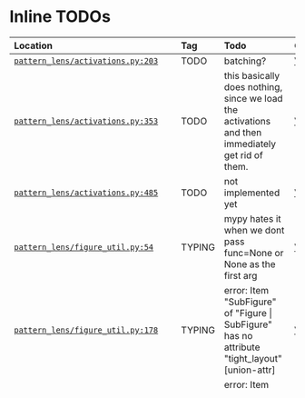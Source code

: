  # Inline TODOs

| Location | Tag | Todo | GitHub | Issue |
|:---------|:----|:-----|:-------|:------|
| [`pattern_lens/activations.py:203`](/pattern_lens/activations.py#L203) | TODO | batching? | [View](https://github.com/mivanit/pattern-lens/blob/main/pattern_lens/activations.py#L203) | [Create](https://github.com/mivanit/pattern-lens/issues/new?title=batching%3F&body=%23%20source%0A%0A%5B%60pattern_lens%2Factivations.py%23L203%60%5D%28https%3A%2F%2Fgithub.com%2Fmivanit%2Fpattern-lens%2Fblob%2Fmain%2Fpattern_lens%2Factivations.py%23L203%29%0A%0A%23%20context%0A%60%60%60python%0A%09with%20torch.no_grad%28%29%3A%0A%09%09model.eval%28%29%0A%09%09%23%20TODO%3A%20batching%3F%0A%09%09_%2C%20cache_torch%20%3D%20model.run_with_cache%28%0A%09%09%09prompt_str%2C%0A%60%60%60&labels=enhancement) |
| [`pattern_lens/activations.py:353`](/pattern_lens/activations.py#L353) | TODO | this basically does nothing, since we load the activations and then immediately get rid of them. | [View](https://github.com/mivanit/pattern-lens/blob/main/pattern_lens/activations.py#L353) | [Create](https://github.com/mivanit/pattern-lens/issues/new?title=this%20basically%20does%20nothing%2C%20since%20we%20load%20the%20activations%20and%20then%20immediately%20get%20rid%20of%20them.&body=%23%20source%0A%0A%5B%60pattern_lens%2Factivations.py%23L353%60%5D%28https%3A%2F%2Fgithub.com%2Fmivanit%2Fpattern-lens%2Fblob%2Fmain%2Fpattern_lens%2Factivations.py%23L353%29%0A%0A%23%20context%0A%60%60%60python%0A%09%09%09%09return%20path%2C%20cache%0A%09%09%09else%3A%0A%09%09%09%09%23%20TODO%3A%20this%20basically%20does%20nothing%2C%20since%20we%20load%20the%20activations%20and%20then%20immediately%20get%20rid%20of%20them.%0A%09%09%09%09%23%20maybe%20refactor%20this%20so%20that%20load_activations%20can%20take%20a%20parameter%20to%20simply%20assert%20that%20the%20cache%20exists%3F%0A%09%09%09%09%23%20this%20will%20let%20us%20avoid%20loading%20it%2C%20which%20slows%20things%20down%0A%60%60%60&labels=enhancement) |
| [`pattern_lens/activations.py:485`](/pattern_lens/activations.py#L485) | TODO | not implemented yet | [View](https://github.com/mivanit/pattern-lens/blob/main/pattern_lens/activations.py#L485) | [Create](https://github.com/mivanit/pattern-lens/issues/new?title=not%20implemented%20yet&body=%23%20source%0A%0A%5B%60pattern_lens%2Factivations.py%23L485%60%5D%28https%3A%2F%2Fgithub.com%2Fmivanit%2Fpattern-lens%2Fblob%2Fmain%2Fpattern_lens%2Factivations.py%23L485%29%0A%0A%23%20context%0A%60%60%60python%0A%09%09%09write_html_index%28save_path_p%29%0A%0A%09%23%20TODO%3A%20not%20implemented%20yet%0A%09if%20stacked_heads%3A%0A%09%09raise%20NotImplementedError%28%22stacked_heads%20not%20implemented%20yet%22%29%0A%60%60%60&labels=enhancement) |
| [`pattern_lens/figure_util.py:54`](/pattern_lens/figure_util.py#L54) | TYPING | mypy hates it when we dont pass func=None or None as the first arg | [View](https://github.com/mivanit/pattern-lens/blob/main/pattern_lens/figure_util.py#L54) | [Create](https://github.com/mivanit/pattern-lens/issues/new?title=mypy%20hates%20it%20when%20we%20dont%20pass%20func%3DNone%20or%20None%20as%20the%20first%20arg&body=%23%20source%0A%0A%5B%60pattern_lens%2Ffigure_util.py%23L54%60%5D%28https%3A%2F%2Fgithub.com%2Fmivanit%2Fpattern-lens%2Fblob%2Fmain%2Fpattern_lens%2Ffigure_util.py%23L54%29%0A%0A%23%20context%0A%60%60%60python%0A%23%20TYPING%3A%20mypy%20hates%20it%20when%20we%20dont%20pass%20func%3DNone%20or%20None%20as%20the%20first%20arg%0A%40overload%20%20%23%20without%20keyword%20arguments%2C%20returns%20decorated%20function%0Adef%20matplotlib_figure_saver%28%0A%60%60%60&labels=TYPING) |
| [`pattern_lens/figure_util.py:178`](/pattern_lens/figure_util.py#L178) | TYPING | error: Item "SubFigure" of "Figure \| SubFigure" has no attribute "tight_layout"  [union-attr] | [View](https://github.com/mivanit/pattern-lens/blob/main/pattern_lens/figure_util.py#L178) | [Create](https://github.com/mivanit/pattern-lens/issues/new?title=error%3A%20Item%20%22SubFigure%22%20of%20%22Figure%20%7C%20SubFigure%22%20has%20no%20attribute%20%22tight_layout%22%20%20%5Bunion-attr%5D&body=%23%20source%0A%0A%5B%60pattern_lens%2Ffigure_util.py%23L178%60%5D%28https%3A%2F%2Fgithub.com%2Fmivanit%2Fpattern-lens%2Fblob%2Fmain%2Fpattern_lens%2Ffigure_util.py%23L178%29%0A%0A%23%20context%0A%60%60%60python%0A%09%09%09%09for%20name%2C%20fig_%20in%20figs_dict.items%28%29%3A%0A%09%09%09%09%09fig_path%3A%20Path%20%3D%20save_dir%20%2F%20f%22%7Bfunc_name%7D.%7Bname%7D.%7Bfmt%7D%22%0A%09%09%09%09%09%23%20TYPING%3A%20error%3A%20Item%20%22SubFigure%22%20of%20%22Figure%20%7C%20SubFigure%22%20has%20no%20attribute%20%22tight_layout%22%20%20%5Bunion-attr%5D%0A%09%09%09%09%09fig_.tight_layout%28%29%20%20%23%20type%3A%20ignore%5Bunion-attr%5D%0A%09%09%09%09%09%23%20TYPING%3A%20error%3A%20Item%20%22SubFigure%22%20of%20%22Figure%20%7C%20SubFigure%22%20has%20no%20attribute%20%22savefig%22%20%20%5Bunion-attr%5D%0A%60%60%60&labels=TYPING) |
| [`pattern_lens/figure_util.py:180`](/pattern_lens/figure_util.py#L180) | TYPING | error: Item "SubFigure" of "Figure \| SubFigure" has no attribute "savefig"  [union-attr] | [View](https://github.com/mivanit/pattern-lens/blob/main/pattern_lens/figure_util.py#L180) | [Create](https://github.com/mivanit/pattern-lens/issues/new?title=error%3A%20Item%20%22SubFigure%22%20of%20%22Figure%20%7C%20SubFigure%22%20has%20no%20attribute%20%22savefig%22%20%20%5Bunion-attr%5D&body=%23%20source%0A%0A%5B%60pattern_lens%2Ffigure_util.py%23L180%60%5D%28https%3A%2F%2Fgithub.com%2Fmivanit%2Fpattern-lens%2Fblob%2Fmain%2Fpattern_lens%2Ffigure_util.py%23L180%29%0A%0A%23%20context%0A%60%60%60python%0A%09%09%09%09%09%23%20TYPING%3A%20error%3A%20Item%20%22SubFigure%22%20of%20%22Figure%20%7C%20SubFigure%22%20has%20no%20attribute%20%22tight_layout%22%20%20%5Bunion-attr%5D%0A%09%09%09%09%09fig_.tight_layout%28%29%20%20%23%20type%3A%20ignore%5Bunion-attr%5D%0A%09%09%09%09%09%23%20TYPING%3A%20error%3A%20Item%20%22SubFigure%22%20of%20%22Figure%20%7C%20SubFigure%22%20has%20no%20attribute%20%22savefig%22%20%20%5Bunion-attr%5D%0A%09%09%09%09%09fig_.savefig%28fig_path%29%20%20%23%20type%3A%20ignore%5Bunion-attr%5D%0A%09%09%09finally%3A%0A%60%60%60&labels=TYPING) |
| [`pattern_lens/figure_util.py:185`](/pattern_lens/figure_util.py#L185) | TYPING | error: Argument 1 to "close" has incompatible type "Figure \| SubFigure"; expected "int \| str \| Figure \| Literal['all'] \| None"  [arg-type] | [View](https://github.com/mivanit/pattern-lens/blob/main/pattern_lens/figure_util.py#L185) | [Create](https://github.com/mivanit/pattern-lens/issues/new?title=error%3A%20Argument%201%20to%20%22close%22%20has%20incompatible%20type%20%22Figure%20%7C%20SubFigure%22%3B%20expected%20%22int%20%7C%20str%20%7C%20Figure%20%7C%20Literal%5B%27all%27%5D%20%7C%20None%22%20%20%5Barg-type%5D&body=%23%20source%0A%0A%5B%60pattern_lens%2Ffigure_util.py%23L185%60%5D%28https%3A%2F%2Fgithub.com%2Fmivanit%2Fpattern-lens%2Fblob%2Fmain%2Fpattern_lens%2Ffigure_util.py%23L185%29%0A%0A%23%20context%0A%60%60%60python%0A%09%09%09%09%23%20Always%20clean%20up%20figures%2C%20even%20if%20an%20error%20occurred%0A%09%09%09%09for%20fig%20in%20figs_dict.values%28%29%3A%0A%09%09%09%09%09%23%20TYPING%3A%20error%3A%20Argument%201%20to%20%22close%22%20has%20incompatible%20type%20%22Figure%20%7C%20SubFigure%22%3B%20expected%20%22int%20%7C%20str%20%7C%20Figure%20%7C%20Literal%5B%27all%27%5D%20%7C%20None%22%20%20%5Barg-type%5D%0A%09%09%09%09%09plt.close%28fig%29%20%20%23%20type%3A%20ignore%5Barg-type%5D%0A%60%60%60&labels=TYPING) |
| [`pattern_lens/indexes.py:138`](/pattern_lens/indexes.py#L138) | TYPING | error: Argument 1 to "Path" has incompatible type "Traversable"; expected "str \| PathLike[str]"  [arg-type] | [View](https://github.com/mivanit/pattern-lens/blob/main/pattern_lens/indexes.py#L138) | [Create](https://github.com/mivanit/pattern-lens/issues/new?title=error%3A%20Argument%201%20to%20%22Path%22%20has%20incompatible%20type%20%22Traversable%22%3B%20expected%20%22str%20%7C%20PathLike%5Bstr%5D%22%20%20%5Barg-type%5D&body=%23%20source%0A%0A%5B%60pattern_lens%2Findexes.py%23L138%60%5D%28https%3A%2F%2Fgithub.com%2Fmivanit%2Fpattern-lens%2Fblob%2Fmain%2Fpattern_lens%2Findexes.py%23L138%29%0A%0A%23%20context%0A%60%60%60python%0Adef%20write_html_index%28path%3A%20Path%29%20-%3E%20None%3A%0A%09%22%22%22writes%20index.html%20and%20single.html%20files%20to%20the%20path%20%28version%20replacement%20handled%20by%20makefile%29%22%22%22%0A%09%23%20TYPING%3A%20error%3A%20Argument%201%20to%20%22Path%22%20has%20incompatible%20type%20%22Traversable%22%3B%20expected%20%22str%20%7C%20PathLike%5Bstr%5D%22%20%20%5Barg-type%5D%0A%09frontend_resources_path%3A%20Path%20%3D%20Path%28%0A%09%09importlib.resources.files%28pattern_lens%29.joinpath%28%22frontend%22%29%2C%20%20%23%20type%3A%20ignore%5Barg-type%5D%0A%60%60%60&labels=TYPING) |
| [`pattern_lens/figures.py:197`](/pattern_lens/figures.py#L197) | TODO | do something with results | [View](https://github.com/mivanit/pattern-lens/blob/main/pattern_lens/figures.py#L197) | [Create](https://github.com/mivanit/pattern-lens/issues/new?title=do%20something%20with%20results&body=%23%20source%0A%0A%5B%60pattern_lens%2Ffigures.py%23L197%60%5D%28https%3A%2F%2Fgithub.com%2Fmivanit%2Fpattern-lens%2Fblob%2Fmain%2Fpattern_lens%2Ffigures.py%23L197%29%0A%0A%23%20context%0A%60%60%60python%0A%09%09%09%09results%5Bfunc_name%5D%5B%28layer_idx%2C%20head_idx%29%5D%20%3D%20status%0A%0A%09%23%20TODO%3A%20do%20something%20with%20results%0A%0A%09generate_prompts_jsonl%28save_path%20%2F%20model_cfg.model_name%29%0A%60%60%60&labels=enhancement) |
| [`tests/integration/test_clis.py:147`](/tests/integration/test_clis.py#L147) | TODO | make these mock checks work -- I have no idea how to use mock properly | [View](https://github.com/mivanit/pattern-lens/blob/main/tests/integration/test_clis.py#L147) | [Create](https://github.com/mivanit/pattern-lens/issues/new?title=make%20these%20mock%20checks%20work%20--%20I%20have%20no%20idea%20how%20to%20use%20mock%20properly&body=%23%20source%0A%0A%5B%60tests%2Fintegration%2Ftest_clis.py%23L147%60%5D%28https%3A%2F%2Fgithub.com%2Fmivanit%2Fpattern-lens%2Fblob%2Fmain%2Ftests%2Fintegration%2Ftest_clis.py%23L147%29%0A%0A%23%20context%0A%60%60%60python%0A%09%09%09server_main%28%29%0A%0A%09%09%23%20TODO%3A%20make%20these%20mock%20checks%20work%20--%20I%20have%20no%20idea%20how%20to%20use%20mock%20properly%0A%09%09%23%20%23%20Check%20that%20write_html_index%20was%20called%0A%09%09%23%20mock_write_html.assert_called_once%28%29%0A%60%60%60&labels=enhancement) |
| [`tests/unit/test_figure_util.py:235`](/tests/unit/test_figure_util.py#L235) | TYPING | error: Too few arguments  [call-arg] | [View](https://github.com/mivanit/pattern-lens/blob/main/tests/unit/test_figure_util.py#L235) | [Create](https://github.com/mivanit/pattern-lens/issues/new?title=error%3A%20Too%20few%20arguments%20%20%5Bcall-arg%5D&body=%23%20source%0A%0A%5B%60tests%2Funit%2Ftest_figure_util.py%23L235%60%5D%28https%3A%2F%2Fgithub.com%2Fmivanit%2Fpattern-lens%2Fblob%2Fmain%2Ftests%2Funit%2Ftest_figure_util.py%23L235%29%0A%0A%23%20context%0A%60%60%60python%0A%09TEMP_DIR.mkdir%28parents%3DTrue%2C%20exist_ok%3DTrue%29%0A%0A%09%23%20TYPING%3A%20error%3A%20Too%20few%20arguments%20%20%5Bcall-arg%5D%0A%09%40matplotlib_figure_saver%28None%2C%20fmt%3Dfmt%29%20%20%23%20type%3A%20ignore%5Bcall-arg%5D%0A%09def%20plot_matrix%28attn_matrix%2C%20ax%29%3A%0A%60%60%60&labels=TYPING) |
